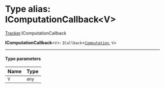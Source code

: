 # Type alias: IComputationCallback\<V>

[Tracker](/auto-docs/editor/modules/Tracker.md).IComputationCallback

**IComputationCallback**<`V`>: `ICallback`<[`Computation`](/auto-docs/editor/classes/Tracker.Computation.md), `V`>

***

#### Type parameters

| Name | Type |
| :------ | :------ |
| `V` | `any` |
